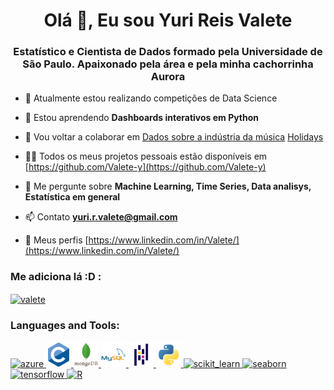 <h1 align="center">Olá 👋, Eu sou Yuri Reis Valete</h1>
<h3 align="center">Estatístico e Cientista de Dados formado pela Universidade de São Paulo. Apaixonado pela área e pela minha cachorrinha Aurora</h3>

- 🔭 Atualmente estou realizando competições de Data Science

- 🌱 Estou aprendendo **Dashboards interativos em Python**

- 👯 Vou voltar a colaborar em [Dados sobre a indústria da música](https://github.com/eduardoprospero/Analise-de-dados-musicais)
                                [Holidays](https://github.com/Valete-y/Holidays)
                                
- 👨‍💻 Todos os meus projetos pessoais estão disponíveis em [https://github.com/Valete-y](https://github.com/Valete-y)

- 💬 Me pergunte sobre **Machine Learning, Time Series, Data analisys, Estatística em general**

- 📫 Contato **yuri.r.valete@gmail.com**

- 📄 Meus perfis [https://www.linkedin.com/in/Valete/](https://www.linkedin.com/in/Valete/)

<h3 align="left">Me adiciona lá :D :</h3>
<p align="left">
<a href="https://linkedin.com/in/valete" target="blank"><img align="center" src="https://raw.githubusercontent.com/rahuldkjain/github-profile-readme-generator/master/src/images/icons/Social/linked-in-alt.svg" alt="valete" height="30" width="40" /></a>
</p>

<h3 align="left">Languages and Tools:</h3>
<p align="left"> <a href="https://azure.microsoft.com/en-in/" target="_blank" rel="noreferrer"> <img src="https://www.vectorlogo.zone/logos/microsoft_azure/microsoft_azure-icon.svg" alt="azure" width="40" height="40"/> </a> <a href="https://www.cprogramming.com/" target="_blank" rel="noreferrer"> <img src="https://raw.githubusercontent.com/devicons/devicon/master/icons/c/c-original.svg" alt="c" width="40" height="40"/> </a> <a href="https://www.mongodb.com/" target="_blank" rel="noreferrer"> <img src="https://raw.githubusercontent.com/devicons/devicon/master/icons/mongodb/mongodb-original-wordmark.svg" alt="mongodb" width="40" height="40"/> </a> <a href="https://www.mysql.com/" target="_blank" rel="noreferrer"> <img src="https://raw.githubusercontent.com/devicons/devicon/master/icons/mysql/mysql-original-wordmark.svg" alt="mysql" width="40" height="40"/> </a> <a href="https://pandas.pydata.org/" target="_blank" rel="noreferrer"> <img src="https://raw.githubusercontent.com/devicons/devicon/2ae2a900d2f041da66e950e4d48052658d850630/icons/pandas/pandas-original.svg" alt="pandas" width="40" height="40"/> </a> <a href="https://www.python.org" target="_blank" rel="noreferrer"> <img src="https://raw.githubusercontent.com/devicons/devicon/master/icons/python/python-original.svg" alt="python" width="40" height="40"/> </a> <a href="https://scikit-learn.org/" target="_blank" rel="noreferrer"> <img src="https://upload.wikimedia.org/wikipedia/commons/0/05/Scikit_learn_logo_small.svg" alt="scikit_learn" width="40" height="40"/> </a> <a href="https://seaborn.pydata.org/" target="_blank" rel="noreferrer"> <img src="https://seaborn.pydata.org/_images/logo-mark-lightbg.svg" alt="seaborn" width="40" height="40"/> </a> <a href="https://www.tensorflow.org" target="_blank" rel="noreferrer"> <img src="https://www.vectorlogo.zone/logos/tensorflow/tensorflow-icon.svg" alt="tensorflow" width="40" height="40"/> </a> <a href="https://www.r-project.org" target="_blank" rel="noreferrer"> <img src="https://www.r-project.org/Rlogo.png" alt="R" width="40" height="40"/> </p>

